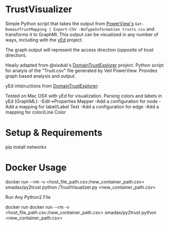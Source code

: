 TrustVisualizer
====================

Simple Python script that takes the output from [PowerView's](https://github.com/PowerShellMafia/PowerSploit/blob/dev/Recon/PowerView.ps1) `Get-DomainTrustMapping | Export-CSV -NoTypeInformation trusts.csv` and transforms it to GraphMl. This output can be visualized in any number of ways, including with the [yEd](https://www.yworks.com/products/yed) project.

The graph output will represent the access direction (opposite of trust direction).

Heaily adapted from @sixdub's [DomainTrustExplorer](https://github.com/sixdub/DomainTrustExplorer/) project.
Python script for analyis of the "Trust.csv" file generated by Veil PowerView. Provides graph based analysis and output.

yEd intstructions from [DomainTrustExplorer](https://github.com/sixdub/DomainTrustExplorer/blob/master/README.md):

Tested on Mac OSX with yEd for visualization.
Parsing colors and labels in yEd (GraphML):
	-Edit->Properties Mapper
	-Add a configuration for node
	-Add a mapping for label/Label Text
	-Add a configuration for edge
	-Add a mapping for color/Line Color

Setup & Requirements
====================

pip install networkx

Docker Usage
====================

docker run --rm -v <host_file_path.csv:/new_container_path.csv> smadas/py2trust python /TrustVisualizer.py <new_container_path.csv>

Run Any Python2 File

docker run docker run --rm -v <host_file_path.csv:/new_container_path.csv> smadas/py2trust python <new_container_path.csv>

